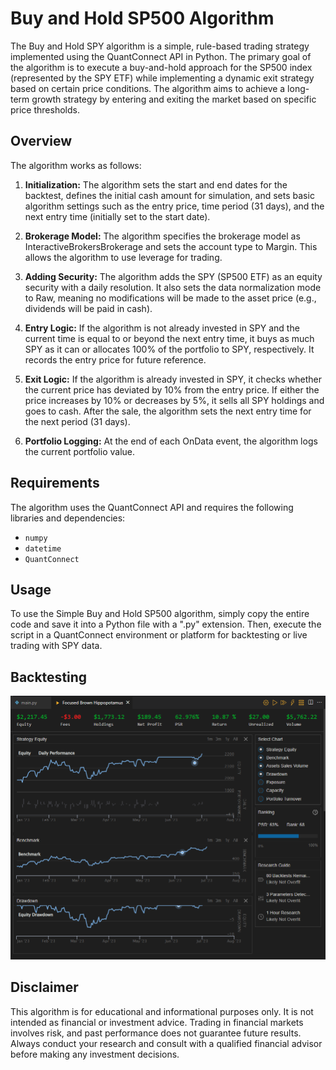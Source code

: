 #  Buy and Hold SP500 Algorithm

The Buy and Hold SPY algorithm is a simple, rule-based trading strategy implemented using the QuantConnect API in Python. The primary goal of the algorithm is to execute a buy-and-hold approach for the SP500 index (represented by the SPY ETF) while implementing a dynamic exit strategy based on certain price conditions. The algorithm aims to achieve a long-term growth strategy by entering and exiting the market based on specific price thresholds.

## Overview
The algorithm works as follows:

1. **Initialization:** The algorithm sets the start and end dates for the backtest, defines the initial cash amount for simulation, and sets basic algorithm settings such as the entry price, time period (31 days), and the next entry time (initially set to the start date).

2. **Brokerage Model:** The algorithm specifies the brokerage model as InteractiveBrokersBrokerage and sets the account type to Margin. This allows the algorithm to use leverage for trading.

3. **Adding Security:** The algorithm adds the SPY (SP500 ETF) as an equity security with a daily resolution. It also sets the data normalization mode to Raw, meaning no modifications will be made to the asset price (e.g., dividends will be paid in cash).

4. **Entry Logic:** If the algorithm is not already invested in SPY and the current time is equal to or beyond the next entry time, it buys as much SPY as it can or allocates 100% of the portfolio to SPY, respectively. It records the entry price for future reference.

5. **Exit Logic:** If the algorithm is already invested in SPY, it checks whether the current price has deviated by 10% from the entry price. If either the price increases by 10% or decreases by 5%, it sells all SPY holdings and goes to cash. After the sale, the algorithm sets the next entry time for the next period (31 days).

6. **Portfolio Logging:** At the end of each OnData event, the algorithm logs the current portfolio value.

## Requirements
The algorithm uses the QuantConnect API and requires the following libraries and dependencies:

- `numpy`
- `datetime`
- `QuantConnect`

## Usage
To use the Simple Buy and Hold SP500 algorithm, simply copy the entire code and save it into a Python file with a ".py" extension. Then, execute the script in a QuantConnect environment or platform for backtesting or live trading with SPY data.

## Backtesting

![](../../img/Buy_and_hold_backtesting.png)

## Disclaimer
This algorithm is for educational and informational purposes only. It is not intended as financial or investment advice. Trading in financial markets involves risk, and past performance does not guarantee future results. Always conduct your research and consult with a qualified financial advisor before making any investment decisions.